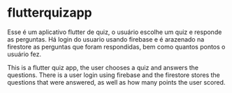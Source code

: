 # flutterquizapp

Esse é um aplicativo flutter de quiz, o usuário escolhe um quiz e responde as perguntas. 
Há login do usuario usando firebase e é arazenado na firestore as perguntas que foram respondidas, bem como quantos pontos o usuário fez.

This is a flutter quiz app, the user chooses a quiz and answers the questions. There is a user login using firebase and the firestore stores the questions that were answered, as well as how many points the user scored.

